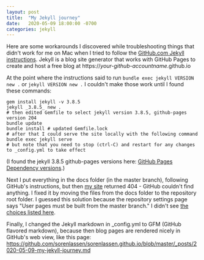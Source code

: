 ```yaml
---
layout: post
title:  "My Jekyll journey"
date:   2020-05-09 18:00:00 -0700
categories: jekyll
---
```

Here are some workarounds I discovered while troubleshooting things that didn't work for me on Mac when I tried to follow the [GitHub.com Jekyll instructions][github-jekyll-instructions]. Jekyll is a blog site generator that works with GitHub Pages to create and host a free blog at https://<i>your-github-accountname</i>.github.io

At the point where the instructions said to run `bundle exec jekyll VERSION new .` or `jekyll VERSION new .` I couldn't make those work until I found these commands:
```shell
gem install jekyll -v 3.8.5
jekyll _3.8.5_ new .
# then edited Gemfile to select jekyll version 3.8.5, github-pages version 204
bundle update
bundle install # updated Gemfile.lock
# after that I could serve the site locally with the following command
bundle exec jekyll serve
# but note that you need to stop (ctrl-C) and restart for any changes to _config.yml to take effect
```
(I found the jekyll 3.8.5 github-pages versions here: [GitHub Pages Dependency versions][github-pages-dependency-versions].)

Next I put everything in the docs folder (in the master branch), following GitHub's instructions, but then [my site][my-site] returned 404 - GitHub couldn't find anything. I fixed it by moving the files from the docs folder to the repository root folder. I guessed this solution because the repository settings page says "User pages must be built from the master branch." I didn't see [the choices listed here][github-pages-choosing-a-publishing-source].

Finally, I changed the Jekyll markdown in \_config.yml to GFM (GitHub flavored markdown), because then blog pages are rendered nicely in GitHub's web view, like this page: https://github.com/sorenlassen/sorenlassen.github.io/blob/master/_posts/2020-05-09-my-jekyll-journey.md

[github-jekyll-instructions]: https://help.github.com/en/github/working-with-github-pages/setting-up-a-github-pages-site-with-jekyll
[github-pages-choosing-a-publishing-source]: https://help.github.com/en/github/working-with-github-pages/configuring-a-publishing-source-for-your-github-pages-site#choosing-a-publishing-source
[my-site]: https://sorenlassen.github.io/
[github-pages-dependency-versions]: https://pages.github.com/versions/
